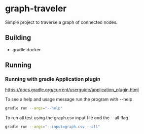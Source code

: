 # graph-traveler
Simple project to traverse a graph of connected nodes.

## Building
* gradle docker 

## Running 

### Running with gradle Application plugin
https://docs.gradle.org/current/userguide/application_plugin.html

To see a help and usage message run the program with --help
```bash
gradle run --args="--help"
```

To run all test using the graph.csv input file and the --all flag
```bash 
gradle run --args="--input=graph.csv --all"
```




